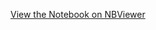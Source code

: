 [View the Notebook on NBViewer](https://nbviewer.org/urls/www.dropbox.com/scl/fi/8f65ax9o3t4bd6j5mm0m5/Housing_Repair_Cost_Analysis_Modelling_Debabrata_Mishra.ipynb/%3Frlkey%3D895xa92nvngmph1nbmvda5d64%26dl%3D1)

